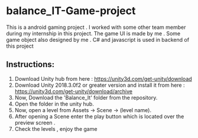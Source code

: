 # balance_IT-Game-project
This is a android gaming project . I worked with some other team member during my internship in this project. The game UI is made by me . Some game object also designed by me . C# and javascript is used in backend of this project


Instructions:
-------------

1. Download Unity hub from here : https://unity3d.com/get-unity/download
2. Download Unity 2018.3.0f2 or greater version and install it from here : https://unity3d.com/get-unity/download/archive
3. Now, Download the 'Balance_It' folder from the repository.
4. Open the folder in the unity hub.
5. Now, open a level from Assets -> Scene -> (level name).
6. After opening a Scene enter the play button which is located over the preview screen . 
7. Check the levels , enjoy the game 
